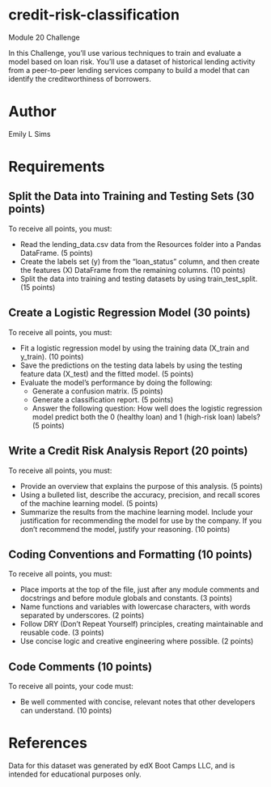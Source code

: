 # credit-risk-classification
Module 20 Challenge 

In this Challenge, you’ll use various techniques to train and evaluate a model based on loan risk. You’ll use a dataset of historical lending activity from a peer-to-peer lending services company to build a model that can identify the creditworthiness of borrowers.

# Author
Emily L Sims

# Requirements
## Split the Data into Training and Testing Sets (30 points)
To receive all points, you must:
- Read the lending_data.csv data from the Resources folder into a Pandas DataFrame. (5 points)
- Create the labels set (y) from the “loan_status” column, and then create the features (X) DataFrame from the remaining columns. (10 points)
- Split the data into training and testing datasets by using train_test_split. (15 points)

## Create a Logistic Regression Model (30 points)
To receive all points, you must:
- Fit a logistic regression model by using the training data (X_train and y_train). (10 points)
- Save the predictions on the testing data labels by using the testing feature data (X_test) and the fitted model. (5 points)
- Evaluate the model’s performance by doing the following:
    - Generate a confusion matrix. (5 points)
    - Generate a classification report. (5 points)
    - Answer the following question: How well does the logistic regression model predict both the 0 (healthy loan) and 1 (high-risk loan) labels? (5 points)

## Write a Credit Risk Analysis Report (20 points)
To receive all points, you must:
- Provide an overview that explains the purpose of this analysis. (5 points)
- Using a bulleted list, describe the accuracy, precision, and recall scores of the machine learning model. (5 points)
- Summarize the results from the machine learning model. Include your justification for recommending the model for use by the company. If you don’t recommend the model, justify your reasoning. (10 points)

## Coding Conventions and Formatting (10 points)
To receive all points, you must:
- Place imports at the top of the file, just after any module comments and docstrings and before module globals and constants. (3 points)
- Name functions and variables with lowercase characters, with words separated by underscores. (2 points)
- Follow DRY (Don’t Repeat Yourself) principles, creating maintainable and reusable code. (3 points)
- Use concise logic and creative engineering where possible. (2 points)

## Code Comments (10 points)
To receive all points, your code must:
- Be well commented with concise, relevant notes that other developers can understand. (10 points)

# References
Data for this dataset was generated by edX Boot Camps LLC, and is intended for educational purposes only.
